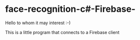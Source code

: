 # face-recognition-c#-Firebase-
Hello to whom it may interest :-)

This is a little program that connects to a Firebase client 
